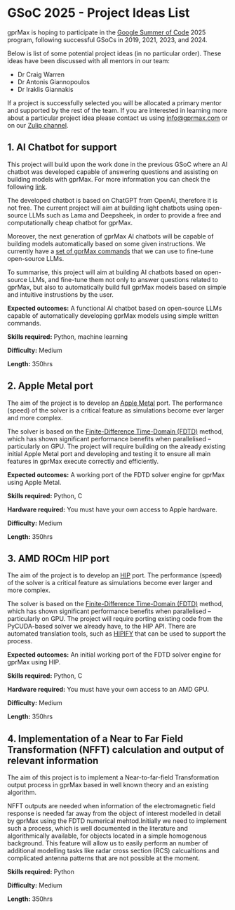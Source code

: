 # GSoC 2025 - Project Ideas List

gprMax is hoping to participate in the [Google Summer of Code](https://summerofcode.withgoogle.com) 2025 program, following successful GSoCs in 2019, 2021, 2023, and 2024. 

Below is list of some potential project ideas (in no particular order). These ideas have been discussed with all mentors in our team: 
- Dr Craig Warren
- Dr Antonis Giannopoulos
- Dr Iraklis Giannakis

If a project is successfully selected you will be allocated a primary mentor and supported by the rest of the team. If you are interested in learning more about a particular project idea please contact us using [info@gprmax.com](mailto:info@gprmax.com) or on our [Zulip channel](https://gprmax.zulipchat.com/join/stpagw5qy775k7p2tcjkkk4q/). 


## 1. AI Chatbot for support

This project will build upon the work done in the previous GSoC where an AI chatbot was developed capable of answering questions and assisting on building models with gprMax. For more information you can check the following [link](https://github.com/eddieleejw/gprmax_chatbot).

The developed chatbot is based on ChatGPT from OpenAI, therefore it is not free. The current project will aim at building light chatbots using open-source LLMs such as Lama and Deepsheek, in order to provide a free and computationally cheap chatbot for gprMax. 

Moreover, the next generation of gprMax AI chatbots will be capable of building models automatically based on some given instructions. We currently have a [set of gprMax commands](https://huggingface.co/datasets/IraGia/gprMax_Train) that we can use to fine-tune open-source LLMs. 

To summarise, this project will aim at building AI chatbots based on open-source LLMs, and fine-tune them not only to answer questions related to gprMax, but also to automatically build full gprMax models based on simple and intuitive instrustions by the user.

**Expected outcomes:** A functional AI chatbot based on open-source LLMs capable of automatically developing gprMax models using simple written commands.

**Skills required:** Python, machine learning

**Difficulty:** Medium

**Length:** 350hrs


## 2. Apple Metal port

The aim of the project is to develop an [Apple Metal](https://developer.apple.com/metal/) port. The performance (speed) of the solver is a critical feature as simulations become ever larger and more complex.

The solver is based on the [Finite-Difference Time-Domain (FDTD)](https://en.wikipedia.org/wiki/Finite-difference_time-domain_method) method, which has shown significant performance benefits when parallelised – particularly on GPU. The project will require building on the already existing initial Apple Metal port and developing and testing it to ensure all main features in gprMax execute correctly and efficiently.

**Expected outcomes:** A working port of the FDTD solver engine for gprMax using Apple Metal.

**Skills required:** Python, C

**Hardware required:** You must have your own access to Apple hardware.

**Difficulty:** Medium

**Length:** 350hrs


## 3. AMD ROCm HIP port

The aim of the project is to develop an [HIP](https://github.com/ROCm/HIP) port. The performance (speed) of the solver is a critical feature as simulations become ever larger and more complex.

The solver is based on the [Finite-Difference Time-Domain (FDTD)](https://en.wikipedia.org/wiki/Finite-difference_time-domain_method) method, which has shown significant performance benefits when parallelised – particularly on GPU. The project will require porting existing code from the PyCUDA-based solver we already have, to the HIP API. There are automated translation tools, such as [HIPIFY](https://github.com/ROCm/HIPIFY) that can be used to support the process.

**Expected outcomes:** An initial working port of the FDTD solver engine for gprMax using HIP.

**Skills required:** Python, C

**Hardware required:** You must have your own access to an AMD GPU.

**Difficulty:** Medium

**Length:** 350hrs


## 4. Implementation of a Near to Far Field Transformation (NFFT) calculation and output of relevant information

The aim of this project is to implement a Near-to-far-field Transformation output process in gprMax based in well known theory and an existing algorithm. 

NFFT outputs are needed when information of the electromagnetic field response is needed far away from the object of interest modelled in detail by gprMax using the FDTD numerical mehtod.Initially we need to implement such a process, which is well documented in the literature and algorithmically available, for objects located in a simple homogenous background. This feature will allow us to easily perform an number of additional modelling tasks like radar cross section (RCS) calcualtions and complicated antenna patterns that are not possible at the moment. 

**Skills required:** Python

**Difficulty:** Medium

**Length:** 350hrs
